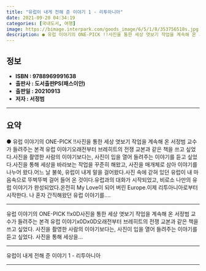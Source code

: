 ```yaml
---
title: "유럽이 내게 전해 준 이야기 1 - 리투아니아"
date: 2021-09-20 04:34:19
categories: [국내도서, 여행]
image: https://bimage.interpark.com/goods_image/6/5/1/8/353756518s.jpg
description: ● 유럽 이야기의 ONE-PICK !!사진을 통한 세상 엿보기 작업을 계속해 온 서정범 교수가 들려주는 본격 유럽 이야기오래전부터 브레히트의 전쟁 교본과 같은 책을 쓰고 싶었다.사진을 촬영한 사람의 이야기보다는, 사진이 입을 열어 들려주는 이야기를 듣고 싶었다.사진을 통해 세상을 바라
---
```


## **정보**

- **ISBN : 9788969991638**
- **출판사 : 도서출판PS(패스이안)**
- **출판일 : 20210913**
- **저자 : 서정범**

------



## **요약**

●  유럽 이야기의 ONE-PICK !!사진을 통한 세상 엿보기 작업을 계속해 온 서정범 교수가 들려주는 본격 유럽 이야기오래전부터 브레히트의 전쟁 교본과 같은 책을 쓰고 싶었다.사진을 촬영한 사람의 이야기보다는, 사진이 입을 열어 들려주는 이야기를 듣고 싶었다.사진을 통해 세상을 바라보는 작업을 꾸준히 해왔고, 사진을 매개체로 삼아 이야기를 나누어 왔다.어느 날 불쑥, 유럽이 내게 말을 걸어왔다.사진 속에 갇혀 있던 유럽이 내 마음속으로 뚜벅뚜벅 걸어 들어 온 것이다.유럽과의 대화가 시작되었고, 비로소 나만의 유럽 이야기가 완성되었다.온전히 My Love이 되어 버린 Europe.이제 리투아니아로부터 시작한다. 나 혼자 간직해왔던 유럽 이야기를....

------

유럽 이야기의 ONE-PICK !!x0D사진을 통한 세상 엿보기 작업을 계속해 온 서정범 교수가 들려주는 본격 유럽 이야기x0Dx0D오래전부터 브레히트의 전쟁 교본과 같은 책을 쓰고 싶었다. 사진을 촬영한 사람의 이야기보다는, 사진이 입을 열어 들려주는 이야기를 듣고 싶었다. 사진을 통해 세상을... 

------


유럽이 내게 전해 준 이야기 1 - 리투아니아 

------


